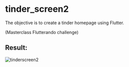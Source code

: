 # tinder_screen2

The objective is to create a tinder homepage using Flutter.

(Masterclass Flutterando challenge)

## Result:
![tinderscreen2](https://user-images.githubusercontent.com/86019793/146197703-f4437b8d-ce67-4514-b15a-1660c99664a9.PNG)
